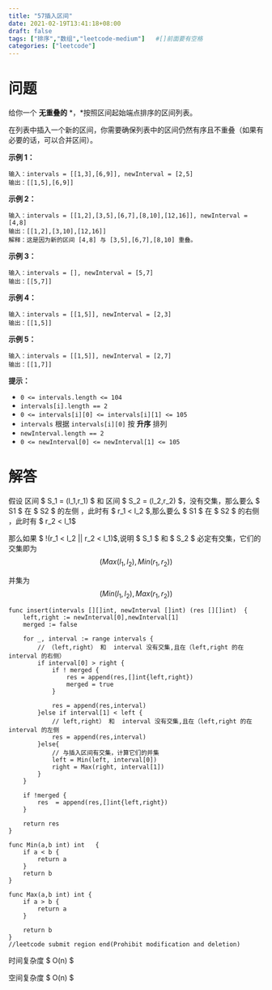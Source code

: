 ```yaml
---
title: "57插入区间"
date: 2021-02-19T13:41:18+08:00
draft: false
tags: ["排序","数组","leetcode-medium"]   #[]前面要有空格
categories: ["leetcode"]
---
```


# 问题

给你一个 **无重叠的** *，*按照区间起始端点排序的区间列表。

在列表中插入一个新的区间，你需要确保列表中的区间仍然有序且不重叠（如果有必要的话，可以合并区间）。

 

**示例 1：**

```
输入：intervals = [[1,3],[6,9]], newInterval = [2,5]
输出：[[1,5],[6,9]]
```

**示例 2：**

```
输入：intervals = [[1,2],[3,5],[6,7],[8,10],[12,16]], newInterval = [4,8]
输出：[[1,2],[3,10],[12,16]]
解释：这是因为新的区间 [4,8] 与 [3,5],[6,7],[8,10] 重叠。
```

**示例 3：**

```
输入：intervals = [], newInterval = [5,7]
输出：[[5,7]]
```

**示例 4：**

```
输入：intervals = [[1,5]], newInterval = [2,3]
输出：[[1,5]]
```

**示例 5：**

```
输入：intervals = [[1,5]], newInterval = [2,7]
输出：[[1,7]]
```

 

**提示：**

- `0 <= intervals.length <= 104`
- `intervals[i].length == 2`
- `0 <= intervals[i][0] <= intervals[i][1] <= 105`
- `intervals` 根据 `intervals[i][0]` 按 **升序** 排列
- `newInterval.length == 2`
- `0 <= newInterval[0] <= newInterval[1] <= 105`



# 解答

假设 区间 $ S_1 = (l_1,r_1) $ 和 区间 $ S_2 = (l_2,r_2) $，没有交集，那么要么 $ S1 $ 在 $ S2 $ 的左侧 ，此时有  $ r_1 < l_2 $,那么要么 $ S1 $ 在 $ S2 $ 的右侧 ，此时有 $ r_2 < l_1$

那么如果 $ !(r_1 < l_2  || r_2 < l_1)$,说明 $ S_1 $  和 $ S_2 $  必定有交集，它们的交集即为
$$
(Max(l_1,l_2),Min(r_1,r_2))
$$


并集为
$$
(Min(l_1,l_2),Max(r_1,r_2))
$$

```
func insert(intervals [][]int, newInterval []int) (res [][]int)  {
	left,right := newInterval[0],newInterval[1]
	merged := false

	for _, interval := range intervals {
		// （left,right） 和  interval 没有交集,且在（left,right 的在 interval 的右侧）
		if interval[0] > right {
			if ! merged {
				res = append(res,[]int{left,right})
				merged = true
			}

			res = append(res,interval)
		}else if interval[1] < left {
			// left,right） 和  interval 没有交集,且在（left,right 的在 interval 的左侧
			res = append(res,interval)
		}else{
			// 与插入区间有交集，计算它们的并集
			left = Min(left, interval[0])
			right = Max(right, interval[1])
		}
	}

	if !merged {
		res  = append(res,[]int{left,right})
	}

	return res
}

func Min(a,b int) int   {
	if a < b {
		return a
	}
	return b
}

func Max(a,b int) int {
	if a > b {
		return a
	}

	return b
}
//leetcode submit region end(Prohibit modification and deletion)

```

时间复杂度 $ O(n) $

空间复杂度 $ O(n) $